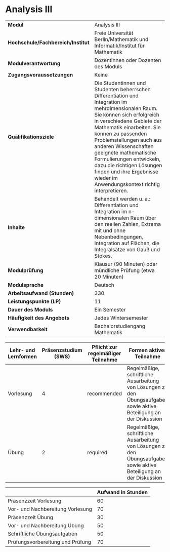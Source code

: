# Analysis III
|                                    |   |
|------------------------------------|---|
|**Modul**                           | Analysis III |
|**Hochschule/Fachbereich/Institut** | Freie Universität Berlin/Mathematik und Informatik/Institut für Mathematik |
|**Modulverantwortung**              | Dozentinnen oder Dozenten des Moduls |
|**Zugangsvoraussetzungen**          | Keine |
|**Qualifikationsziele**             | Die Studentinnen und Studenten beherrschen Differentiation und Integration im mehrdimensionalen Raum. Sie können sich erfolgreich in verschiedene Gebiete der Mathematik einarbeiten. Sie können zu passenden Problemstellungen auch aus anderen Wissenschaften geeignete mathematische Formulierungen entwickeln, dazu die richtigen Lösungen finden und ihre Ergebnisse wieder im Anwendungskontext richtig interpretieren. |
|**Inhalte**                         | Behandelt werden u. a.: Differentiation und Integration im n-dimensionalen Raum über den reellen Zahlen, Extrema mit und ohne Nebenbedingungen, Integration auf Flächen, die Integralsätze von Gauß und Stokes. |
|**Modulprüfung**                    | Klausur (90 Minuten) oder mündliche Prüfung (etwa 20 Minuten) |
|**Modulsprache**                    | Deutsch |
|**Arbeitsaufwand (Stunden)**        | 330 |
|**Leistungspunkte (LP)**            | 11 |
|**Dauer des Moduls**                | Ein Semester |
|**Häufigkeit des Angebots**         | Jedes Wintersemester |
|**Verwendbarkeit**                  | Bachelorstudiengang Mathematik |

| Lehr- und Lernformen | Präsenzstudium <br> (SWS) | Pflicht zur regelmäßiger Teilnahme | Formen aktiver Teilnahme |
| ---------------------|---------------------------|------------------------------------|------------------------- |
| Vorlesung            | 4                         | recommended                        | Regelmäßige, schriftliche Ausarbeitung von Lösungen zu den Übungsaufgaben sowie aktive Beteiligung an der Diskussion |
| Übung                | 2                         | required                           | Regelmäßige, schriftliche Ausarbeitung von Lösungen zu den Übungsaufgaben sowie aktive Beteiligung an der Diskussion |

|   | Aufwand in Stunden |
| - |--------------------|
| Präsenzzeit Vorlesung                    | 60    |
| Vor- und Nachbereitung Vorlesung         | 70    |
| Präsenzzeit Übung                        | 30    |
| Vor- und Nachbereitung Übung             | 50    |
| Schriftliche Übungsaufgaben              | 50    |
| Prüfungsvorbereitung und Prüfung         | 70    |
